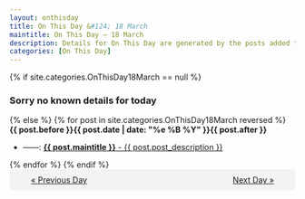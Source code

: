 ```yaml
---
layout: onthisday
title: On This Day &#124; 18 March
maintitle: On This Day — 18 March
description: Details for On This Day are generated by the posts added to the website so the content is subject to changes/updates over time.
categories: [On This Day]
---
```


{% if site.categories.OnThisDay18March == null %}
<h3>Sorry no known details for today</h3>
{% else %}
{% for post in site.categories.OnThisDay18March reversed %}
<strong>{{ post.before }}{{ post.date | date: "%e %B %Y" }}{{ post.after }}</strong>
<ul>
<li> ——: <a class="{{ post.class }}" href="{{ post.url }}"><strong>{{ post.maintitle }}</strong> - {{ post.post_description }}</a></li>
</ul>
{% endfor %}
{% endif %}
<br />
<div style="background-color: #f3f3f3; padding: 10px; border-radius: 5px; text-align: center; display: flex; justify-content: space-evenly;">
<a href="/onthisday/03/03-17">« Previous Day</a>
<span style="visibility:hidden;">[ Visit Leap Year February 29 ]</span>
<a href="/onthisday/03/03-19">Next Day »</a>
</div>
